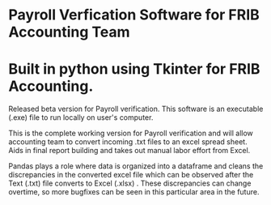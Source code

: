 # Payroll Verfication Software for FRIB Accounting Team

# Built in python using Tkinter for FRIB Accounting.

Released beta version for Payroll verification. This software is an executable (.exe) file to run locally on user's computer.

This is the complete working version for Payroll verification and will allow accounting team to convert incoming .txt files to an excel spread sheet. Aids in final report building and takes out manual labor effort from Excel.

Pandas plays a role where data is organized into a dataframe and cleans the discrepancies in the converted excel file which can be observed after the Text (.txt) file converts to Excel (.xlsx) . These discrepancies can change overtime, so more bugfixes can be seen in this particular area in the future.
